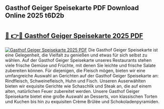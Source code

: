 ## Gasthof Geiger Speisekarte PDF Download Online 2025 t6D2b

# <h2><a href="http://gcdpygn.nevu.top/?p=Gasthof+Geiger+Speisekarte">🔗 👉🔴 Gasthof Geiger Speisekarte 2025 PDF</a></h2>

[![Gasthof Geiger Speisekarte 2025 PDF](https://i.imgur.com/dBaPXMq.png)](http://gcdpygn.nevu.top/?p=Gasthof+Geiger+Speisekarte)
Die Gasthof Geiger Speisekarte ist eine Gelegenheit, die Vielfalt zu genießen und etwas für sich selbst zu wählen. Auf der Gasthof Geiger Speisekarte unseres Restaurants stehen viele frische Gemüse und Früchte, mit denen Sie leichte und frische Salate zubereiten können. Für diejenigen, die Fleisch mögen, bieten wir eine umfangreiche Auswahl an Gerichten auf der Gasthof Geiger Speisekarte an: Rindfleisch, Schweinefleisch, Huhn und Fisch. Unseren Auserwählten bieten wir exquisite Gerichte wie Schaschlik und Steak an, die auf einem alten, natürlichen Feuer zubereitet werden. Unsere Gasthof Geiger Speisekarte bietet eine große Auswahl an Desserts, von klassischen Torten und Kuchen bis hin zu exquisiten Crème Brûlée und Schokoladenpyramiden.

